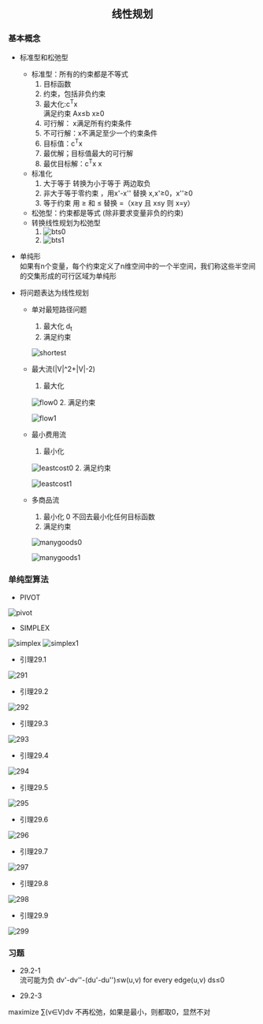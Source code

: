 ## <center>线性规划</center>

### 基本概念
* 标准型和松弛型
  - 标准型：所有的约束都是不等式
    1. 目标函数
    2. 约束，包括非负约束
    3. 最大化:c<sup>T</sup>x  
       满足约束 Ax≤b  x≥0
    4. 可行解： x满足所有约束条件
    5. 不可行解：x不满足至少一个约束条件
    5. 目标值：c<sup>T</sup>x  
    6. 最优解；目标值最大的可行解
    7. 最优目标解：c<sup>T</sup>x x
  - 标准化
    1. 大于等于 转换为小于等于 两边取负
    2. 非大于等于零约束 ，用x'-x'' 替换 x,x'≥0，x''≥0
    3. 等于约束 用 ≥ 和 ≤ 替换 =（x≥y 且 x≤y 则 x=y）
  - 松弛型：约束都是等式 (除非要求变量非负的约束)
  - 转换线性规划为松弛型
    1. ![bts0](../image/bts0.png)
    2. ![bts1](../image/bts1.png)
* 单纯形  
  如果有n个变量，每个约束定义了n维空间中的一个半空间，我们称这些半空间的交集形成的可行区域为单纯形

* 将问题表达为线性规划
  - 单对最短路径问题  
    1. 最大化 d<sub>t</sub>
    2. 满足约束 

    ![shortest](../image/shortest.png)

  - 最大流(|V|^2+|V|-2)
    1. 最大化 

    ![flow0](../image/flow0.png)
    2. 满足约束

     ![flow1](../image/flow1.png)

  - 最小费用流
    1. 最小化 

    ![leastcost0](../image/leastcost0.png)
    2. 满足约束 

    ![leastcost1](../image/leastcost1.png)

  - 多商品流
    1. 最小化 0 不回去最小化任何目标函数
    2. 满足约束

    ![manygoods0](../image/manygoods0.png)

    ![manygoods1](../image/manygoods1.png)

### 单纯型算法
* PIVOT

![pivot](../image/pivot.png)

* SIMPLEX

![simplex](../image/simplex.png)
![simplex1](../image/simplex1.png)

* 引理29.1  

![291](../image/291.png)

* 引理29.2

![292](../image/292.png)

* 引理29.3

![293](../image/293.png)

* 引理29.4

![294](../image/294.png)

* 引理29.5

![295](../image/295.png)

* 引理29.6

![296](../image/296.png)

* 引理29.7

![297](../image/297.png)

* 引理29.8

![298](../image/298.png)

* 引理29.9

![299](../image/299.png)

### 习题
* 29.2-1  
流可能为负 dv'-dv''-(du'-du'')≤w(u,v) for every edge(u,v)   ds≤0

* 29.2-3

maximize ∑(v∈V)dv 不再松弛，如果是最小，则都取0，显然不对